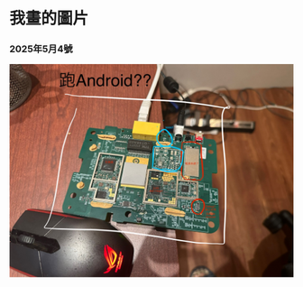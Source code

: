 
# 我畫的圖片

### 2025年5月4號
![](https://github.com/hpware/hacking-RTL6100/blob/main/drawings/May-4th-2025.jpg?raw=true)